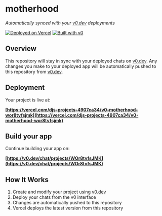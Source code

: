 # motherhood

*Automatically synced with your [v0.dev](https://v0.dev) deployments*

[![Deployed on Vercel](https://img.shields.io/badge/Deployed%20on-Vercel-black?style=for-the-badge&logo=vercel)](https://vercel.com/djs-projects-4907ca34/v0-motherhood-wor8tvfsjmk)
[![Built with v0](https://img.shields.io/badge/Built%20with-v0.dev-black?style=for-the-badge)](https://v0.dev/chat/projects/WOr8tvfsJMK)

## Overview

This repository will stay in sync with your deployed chats on [v0.dev](https://v0.dev).
Any changes you make to your deployed app will be automatically pushed to this repository from [v0.dev](https://v0.dev).

## Deployment

Your project is live at:

**[https://vercel.com/djs-projects-4907ca34/v0-motherhood-wor8tvfsjmk](https://vercel.com/djs-projects-4907ca34/v0-motherhood-wor8tvfsjmk)**

## Build your app

Continue building your app on:

**[https://v0.dev/chat/projects/WOr8tvfsJMK](https://v0.dev/chat/projects/WOr8tvfsJMK)**

## How It Works

1. Create and modify your project using [v0.dev](https://v0.dev)
2. Deploy your chats from the v0 interface
3. Changes are automatically pushed to this repository
4. Vercel deploys the latest version from this repository